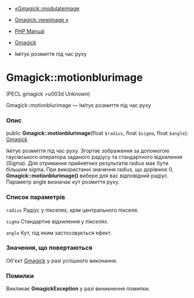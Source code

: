 - [«Gmagick::modulateimage](gmagick.modulateimage.md)
- [Gmagick::newimage »](gmagick.newimage.md)

- [PHP Manual](index.md)
- [Gmagick](class.gmagick.md)
- Імітує розмиття під час руху

# Gmagick::motionblurimage

(PECL gmagick \>u003d Unknown)

Gmagick::motionblurimage — Імітує розмиття під час руху

### Опис

public **Gmagick::motionblurimage**(float `$radius`, float `$sigma`,
float `$angle`): [Gmagick](class.gmagick.md)

Імітує розмиття під час руху. Згортає зображення за допомогою
гаусівського оператора заданого радіусу та стандартного відхилення
(Sigma). Для отримання прийнятних результатів radius має бути більшим
sigma. При використанні значення radius, що дорівнює 0,
**Gmagick::motionblurimage()** вибере для вас відповідний радіус.
Параметр angle визначає кут розмиття руху.

### Список параметрів

`radius`
Радіус у пікселях, крім центрального пікселя.

`sigma`
Стандартне відхилення у пікселях.

`angle`
Кут, під яким застосовується ефект.

### Значення, що повертаються

Об'єкт [Gmagick](class.gmagick.md) у разі успішного виконання.

### Помилки

Викликає **GmagickException** у разі виникнення помилки.

